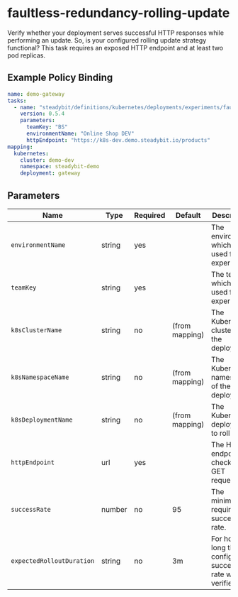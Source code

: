# faultless-redundancy-rolling-update

Verify whether your deployment serves successful HTTP responses while performing an update. So, is your configured rolling update strategy functional?
This task requires an exposed HTTP endpoint and at least two pod replicas.

## Example Policy Binding

```yaml
name: demo-gateway
tasks:
  - name: "steadybit/definitions/kubernetes/deployments/experiments/faultless-redundancy-rolling-update"
    version: 0.5.4
    parameters:
      teamKey: "BS"
      environmentName: "Online Shop DEV"
      httpEndpoint: "https://k8s-dev.demo.steadybit.io/products"
mapping:
  kubernetes:
    cluster: demo-dev
    namespace: steadybit-demo
    deployment: gateway
```

## Parameters

| Name                      | Type   | Required | Default        | Description                                                |
|---------------------------|--------|----------|----------------|------------------------------------------------------------|
| `environmentName`         | string | yes      |                | The environment which is used for the experiment           |
| `teamKey`                 | string | yes      |                | The team which is used for the experiment                  |
| `k8sClusterName`          | string | no       | (from mapping) | The Kubernetes cluster of the deployment                   |
| `k8sNamespaceName`        | string | no       | (from mapping) | The Kubernetes namespace of the deployment                 |
| `k8sDeploymentName`       | string | no       | (from mapping) | The Kubernetes deployment to roll over.                    |
| `httpEndpoint`            | url    | yes      |                | The HTTP endpoint to check using GET requests              |
| `successRate`             | number | no       | 95             | The minimum required success rate.                         |
| `expectedRolloutDuration` | string | no       | 3m             | For how long the configured success rate will be verified. |